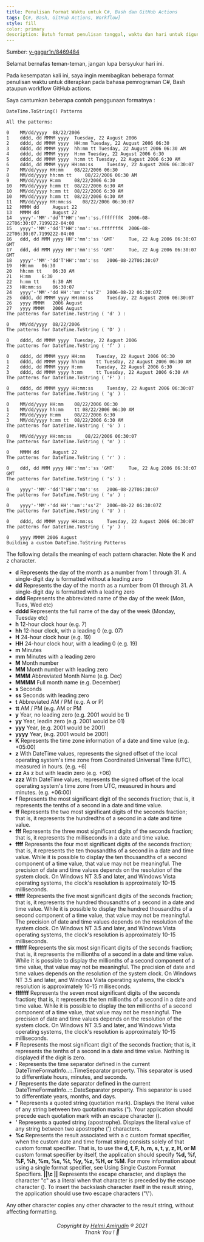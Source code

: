 ```yaml
---
title: Penulisan Format Waktu untuk C#, Bash dan GitHub Actions
tags: [C#, Bash, GitHub Actions, Workflow]
style: fill
color: primary
description: Butuh format penulisan tanggal, waktu dan hari untuk digunakan pada bahasa C# atau Bash ataupun GitHub Actions workflow? yuk baca pos ini.
---
```


Sumber: [y-gagar1n/8469484](https://gist.github.com/y-gagar1n/8469484)

Selamat bernafas teman-teman, jangan lupa bersyukur hari ini.

Pada kesempatan kali ini, saya ingin membagikan beberapa format penulisan waktu untuk diterapkan pada bahasa pemrograman C#, Bash ataupun workflow GitHub actions.

Saya cantumkan beberapa contoh penggunaan formatnya :

```
DateTime.ToString() Patterns

All the patterns:

0	 MM/dd/yyyy	 08/22/2006
1	 dddd, dd MMMM yyyy	 Tuesday, 22 August 2006
2	 dddd, dd MMMM yyyy	 HH:mm Tuesday, 22 August 2006 06:30
3	 dddd, dd MMMM yyyy	 hh:mm tt Tuesday, 22 August 2006 06:30 AM
4	 dddd, dd MMMM yyyy	 H:mm Tuesday, 22 August 2006 6:30
5	 dddd, dd MMMM yyyy	 h:mm tt Tuesday, 22 August 2006 6:30 AM
6	 dddd, dd MMMM yyyy HH:mm:ss	 Tuesday, 22 August 2006 06:30:07
7	 MM/dd/yyyy HH:mm	 08/22/2006 06:30
8	 MM/dd/yyyy hh:mm tt	 08/22/2006 06:30 AM
9	 MM/dd/yyyy H:mm	 08/22/2006 6:30
10	 MM/dd/yyyy h:mm tt	 08/22/2006 6:30 AM
10	 MM/dd/yyyy h:mm tt	 08/22/2006 6:30 AM
10	 MM/dd/yyyy h:mm tt	 08/22/2006 6:30 AM
11	 MM/dd/yyyy HH:mm:ss	08/22/2006 06:30:07
12	 MMMM dd	 August 22
13	 MMMM dd	 August 22
14	 yyyy'-'MM'-'dd'T'HH':'mm':'ss.fffffffK	 2006-08-22T06:30:07.7199222-04:00
15	 yyyy'-'MM'-'dd'T'HH':'mm':'ss.fffffffK	 2006-08-22T06:30:07.7199222-04:00
16	 ddd, dd MMM yyyy HH':'mm':'ss 'GMT'	 Tue, 22 Aug 2006 06:30:07 GMT
17	 ddd, dd MMM yyyy HH':'mm':'ss 'GMT'	 Tue, 22 Aug 2006 06:30:07 GMT
18	 yyyy'-'MM'-'dd'T'HH':'mm':'ss	 2006-08-22T06:30:07
19	 HH:mm	 06:30
20	 hh:mm tt	 06:30 AM
21	 H:mm	 6:30
22	 h:mm tt	 6:30 AM
23	 HH:mm:ss	 06:30:07
24	 yyyy'-'MM'-'dd HH':'mm':'ss'Z'	 2006-08-22 06:30:07Z
25	 dddd, dd MMMM yyyy HH:mm:ss	 Tuesday, 22 August 2006 06:30:07
26	 yyyy MMMM	 2006 August
27	 yyyy MMMM	 2006 August
The patterns for DateTime.ToString ( 'd' ) :

0	 MM/dd/yyyy	 08/22/2006
The patterns for DateTime.ToString ( 'D' ) :

0	 dddd, dd MMMM yyyy	 Tuesday, 22 August 2006
The patterns for DateTime.ToString ( 'f' ) :

0	 dddd, dd MMMM yyyy HH:mm	 Tuesday, 22 August 2006 06:30
1	 dddd, dd MMMM yyyy hh:mm	 tt Tuesday, 22 August 2006 06:30 AM
2	 dddd, dd MMMM yyyy H:mm	 Tuesday, 22 August 2006 6:30
3	 dddd, dd MMMM yyyy h:mm	 tt Tuesday, 22 August 2006 6:30 AM
The patterns for DateTime.ToString ( 'F' ) :

0	 dddd, dd MMMM yyyy HH:mm:ss	 Tuesday, 22 August 2006 06:30:07
The patterns for DateTime.ToString ( 'g' ) :

0	 MM/dd/yyyy HH:mm	 08/22/2006 06:30
1	 MM/dd/yyyy hh:mm	 tt 08/22/2006 06:30 AM
2	 MM/dd/yyyy H:mm	 08/22/2006 6:30
3	 MM/dd/yyyy h:mm tt	 08/22/2006 6:30 AM
The patterns for DateTime.ToString ( 'G' ) :

0	 MM/dd/yyyy HH:mm:ss	 08/22/2006 06:30:07
The patterns for DateTime.ToString ( 'm' ) :

0	 MMMM dd	 August 22
The patterns for DateTime.ToString ( 'r' ) :

0	 ddd, dd MMM yyyy HH':'mm':'ss 'GMT'	 Tue, 22 Aug 2006 06:30:07 GMT
The patterns for DateTime.ToString ( 's' ) :

0	 yyyy'-'MM'-'dd'T'HH':'mm':'ss	 2006-08-22T06:30:07
The patterns for DateTime.ToString ( 'u' ) :

0	 yyyy'-'MM'-'dd HH':'mm':'ss'Z'	 2006-08-22 06:30:07Z
The patterns for DateTime.ToString ( 'U' ) :

0	 dddd, dd MMMM yyyy HH:mm:ss	 Tuesday, 22 August 2006 06:30:07
The patterns for DateTime.ToString ( 'y' ) :

0	 yyyy MMMM 2006 August
Building a custom DateTime.ToString Patterns

```

The following details the meaning of each pattern character. Note the K and z character.

- **d**	Represents the day of the month as a number from 1 through 31. A single-digit day is formatted without a leading zero
- **dd**	Represents the day of the month as a number from 01 through 31. A single-digit day is formatted with a leading zero
- **ddd**	Represents the abbreviated name of the day of the week (Mon, Tues, Wed etc)
- **dddd**	Represents the full name of the day of the week (Monday, Tuesday etc)
- **h**	12-hour clock hour (e.g. 7)
- **hh**	12-hour clock, with a leading 0 (e.g. 07)
- **H**	24-hour clock hour (e.g. 19)
- **HH**	24-hour clock hour, with a leading 0 (e.g. 19)
- **m**	Minutes
- **mm**	Minutes with a leading zero
- **M**	Month number
- **MM**	Month number with leading zero
- **MMM**	Abbreviated Month Name (e.g. Dec)
- **MMMM**	Full month name (e.g. December)
- **s**	Seconds
- **ss**	Seconds with leading zero
- **t**	Abbreviated AM / PM (e.g. A or P)
- **tt**	AM / PM (e.g. AM or PM
- **y**	Year, no leading zero (e.g. 2001 would be 1)
- **yy**	Year, leadin zero (e.g. 2001 would be 01)
- **yyy**	Year, (e.g. 2001 would be 2001)
- **yyyy**	Year, (e.g. 2001 would be 2001)
- **K**	Represents the time zone information of a date and time value (e.g. +05:00)
- **z**	With DateTime values, represents the signed offset of the local operating system's time zone from Coordinated Universal Time (UTC), measured in hours. (e.g. +6)
- **zz**	As z but with leadin zero (e.g. +06)
- **zzz**	With DateTime values, represents the signed offset of the local operating system's time zone from UTC, measured in hours and minutes. (e.g. +06:00)
- **f**	Represents the most significant digit of the seconds fraction; that is, it represents the tenths of a second in a date and time value.
- **ff**	Represents the two most significant digits of the seconds fraction; that is, it represents the hundredths of a second in a date and time value.
- **fff**	Represents the three most significant digits of the seconds fraction; that is, it represents the milliseconds in a date and time value.
- **ffff**	Represents the four most significant digits of the seconds fraction; that is, it represents the ten thousandths of a second in a date and time value. While it is possible to display the ten thousandths of a second component of a time value, that value may not be meaningful. The precision of date and time values depends on the resolution of the system clock. On Windows NT 3.5 and later, and Windows Vista operating systems, the clock's resolution is approximately 10-15 milliseconds.
- **fffff**	Represents the five most significant digits of the seconds fraction; that is, it represents the hundred thousandths of a second in a date and time value. While it is possible to display the hundred thousandths of a second component of a time value, that value may not be meaningful. The precision of date and time values depends on the resolution of the system clock. On Windows NT 3.5 and later, and Windows Vista operating systems, the clock's resolution is approximately 10-15 milliseconds.
- **ffffff**	Represents the six most significant digits of the seconds fraction; that is, it represents the millionths of a second in a date and time value. While it is possible to display the millionths of a second component of a time value, that value may not be meaningful. The precision of date and time values depends on the resolution of the system clock. On Windows NT 3.5 and later, and Windows Vista operating systems, the clock's resolution is approximately 10-15 milliseconds.
- **fffffff**	Represents the seven most significant digits of the seconds fraction; that is, it represents the ten millionths of a second in a date and time value. While it is possible to display the ten millionths of a second component of a time value, that value may not be meaningful. The precision of date and time values depends on the resolution of the system clock. On Windows NT 3.5 and later, and Windows Vista operating systems, the clock's resolution is approximately 10-15 milliseconds.
- **F**	Represents the most significant digit of the seconds fraction; that is, it represents the tenths of a second in a date and time value. Nothing is displayed if the digit is zero.
- **:**	Represents the time separator defined in the current DateTimeFormatInfo..::.TimeSeparator property. This separator is used to differentiate hours, minutes, and seconds.
- **/**	 Represents the date separator defined in the current DateTimeFormatInfo..::.DateSeparator property. This separator is used to differentiate years, months, and days.
- **"**	 Represents a quoted string (quotation mark). Displays the literal value of any string between two quotation marks ("). Your application should precede each quotation mark with an escape character (\).
- **'**	 Represents a quoted string (apostrophe). Displays the literal value of any string between two apostrophe (') characters.
- **%c**	Represents the result associated with a c custom format specifier, when the custom date and time format string consists solely of that custom format specifier. That is, to use the **d, f, F, h, m, s, t, y, z, H, or M** custom format specifier by itself, the application should specify **%d, %f, %F, %h, %m, %s, %t, %y, %z, %H, or %M**. For more information about using a single format specifier, see Using Single Custom Format Specifiers.
**||\c ||** Represents the escape character, and displays the character "c" as a literal when that character is preceded by the escape character (\). To insert the backslash character itself in the result string, the application should use two escape characters ("\\").


Any other character copies any other character to the result string, without affecting formatting.


<h6 align="center">Copyright by <a href="http://www.helmiau.com">Helmi Amirudin</a> ® 2021 <br> Thank You ! 🤝</h6>
